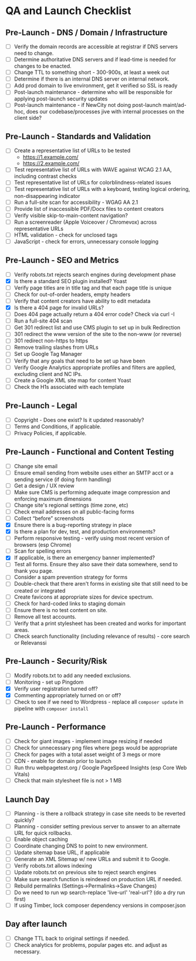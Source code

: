 # QA and Launch Checklist

## Pre-Launch - DNS / Domain / Infrastructure
- [ ] Verify the domain records are accessible at registrar if DNS servers need to change.
- [ ] Determine authoritative DNS servers and if lead-time is needed for changes to be enacted.
- [ ] Change TTL to something short - 300-900s, at least a week out
- [ ] Determine if there is an internal DNS server on internal network.
- [ ] Add prod domain to live environment, get it verified so SSL is ready
- [ ] Post-launch maintenance - determine who will be responsible for applying post-launch security updates
- [ ] Post-launch maintenance - if NewCity not doing post-launch maint/ad-hoc, does our codebase/processes jive with internal processes on the client side?

## Pre-Launch - Standards and Validation
- [ ] Create a representative list of URLs to be tested
    - https://1.example.com/
    - https://2.example.com/
- [ ] Test representative list of URLs with WAVE against WCAG 2.1 AA, including contrast checks
- [ ] Test representative list of URLs for colorblindness-related issues
- [ ] Test representative list of URLs with a keyboard, testing logical ordering, non-disappearing indicator
- [ ] Run a full-site scan for accessibility - WGAG AA 2.1
- [ ] Provide list of inaccessible PDF/Docx files to content creators
- [ ] Verify visible skip-to-main-content navigation?
- [ ] Run a screenreader (Apple Voiceover / Chromevox) across representative URLs
- [ ] HTML validation - check for unclosed tags
- [ ] JavaScript - check for errors, unnecessary console logging

## Pre-Launch - SEO and Metrics
- [ ] Verify robots.txt rejects search engines during development phase
- [x] Is there a standard SEO plugin installed? Yoast
- [ ] Verify page titles are in title tag and that each page title is unique
- [ ] Check for out-of-order headers, empty headers
- [ ] Verify that content creators have ability to edit metadata
- [x] Is there a 404 page for invalid URLs?  
- [ ] Does 404 page actually return a 404 error code?  Check via curl -I
- [ ] Run a full-site 404 scan
- [ ] Get 301 redirect list and use CMS plugin to set up in bulk Redirection
- [ ] 301 redirect the www version of the site to the non-www (or reverse)
- [ ] 301 redirect non-https to https
- [ ] Remove trailing slashes from URLs
- [ ] Set up Google Tag Manager
- [ ] Verify that any goals that need to be set up have been
- [ ] Verify Google Analytics appropriate profiles and filters are applied, excluding client and NC IPs.
- [ ] Create a Google XML site map for content Yoast
- [ ] Check the H1s associated with each template

## Pre-Launch - Legal
- [ ] Copyright - Does one exist? Is it updated reasonably?
- [ ] Terms and Conditions, if applicable.
- [ ] Privacy Policies, if applicable.

## Pre-Launch - Functional and Content Testing
- [ ] Change site email
- [ ] Ensure email sending from website uses either an SMTP acct or a sending service (if doing form handling)
- [ ] Get a design / UX review
- [ ] Make sure CMS is performing adequate image compression and enforcing maximum dimensions
- [ ] Change site's regional settings (time zone, etc)
- [ ] Check email addresses on all public-facing forms
- [ ] Collect “before” screenshots
- [x] Ensure there is a bug-reporting strategy in place
- [x] Is there a plan for dev, test, and production environments?
- [ ] Perform responsive testing - verify using most recent version of browsers (esp Chrome)
- [ ] Scan for spelling errors
- [x] If applicable, is there an emergency banner implemented?
- [ ] Test all forms.  Ensure they also save their data somewhere, send to thank you page.
- [ ] Consider a spam prevention strategy for forms
- [ ] Double-check that there aren't forms in existing site that still need to be created or integrated
- [ ] Create favicons at appropriate sizes for device spectrum.
- [ ] Check for hard-coded links to staging domain
- [ ] Ensure there is no test content on site.
- [ ] Remove all test accounts.
- [ ] Verify that a print stylesheet has been created and works for important areas.
- [ ] Check search functionality (including relevance of results) - core search or Relevanssi

## Pre-Launch - Security/Risk
- [ ] Modify robots.txt to add any needed exclusions.  
- [ ] Monitoring - set up Pingdom
- [x] Verify user registration turned off?  
- [x] Commenting appropriately turned on or off?  
- [ ] Check to see if we need to Wordpress - replace all `composer update` in pipeline with `composer install`

## Pre-Launch - Performance
- [ ] Check for giant images - implement image resizing if needed
- [ ] Check for unnecessary png files where jpegs would be appropriate
- [ ] Check for pages with a total asset weight of 3 megs or more
- [ ] CDN - enable for domain prior to launch
- [ ] Run thru webpagetest.org / Google PageSpeed Insights (esp Core Web Vitals)
- [ ] Check that main stylesheet file is not > 1 MB

## Launch Day
- [ ] Planning - is there a rollback strategy in case site needs to be reverted quickly?
- [ ] Planning - consider setting previous server to answer to an alternate URL for quick rollbacks.
- [ ] Enable object caching
- [ ] Coordinate changing DNS to point to new environment.
- [ ] Update sitemap base URL, if applicable
- [ ] Generate an XML Sitemap w/ new URLs and submit it to Google.
- [ ] Verify robots.txt allows indexing
- [ ] Update robots.txt on previous site to reject search engines
- [ ] Make sure search function is reindexed on production URL if needed.
- [ ] Rebuild permalinks (Settings->Permalinks->Save Changes)
- [ ] Do we need to run wp search-replace 'live-url' 'real-url'? (do a dry run first)
- [ ] If using Timber, lock composer dependency versions in composer.json

## Day after launch
- [ ] Change TTL back to original settings if needed.
- [ ] Check analytics for problems, popular pages etc. and adjust as necessary.
